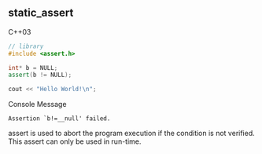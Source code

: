 <h2>static_assert</h2>

C++03
```c++
// library
#include <assert.h>

int* b = NULL;
assert(b != NULL);

cout << "Hello World!\n";

```
Console Message
```text
Assertion `b!=__null' failed.
```

<aside class="notes">
assert is used to abort the program execution if the condition is not verified. This assert can only be used in run-time.
</aside>